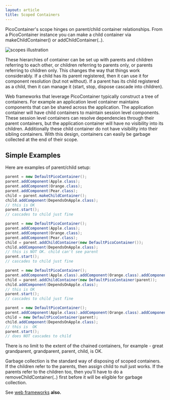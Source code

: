 ```yaml
---
layout: article
title: Scoped Containers
---
```


PicoContainer's scope hinges on parent/child container relationships. From a PicoContainer instance you can make a child container via makeChildContainer() or addChildContainer(..).

![scopes illustration](/images/scopes.png "scopes illustration")

These hierarchies of container can be set up with parents and children referring to each other, or children referring to parents only, or parents referring to children only. This changes the way that things work considerably. If a child has its parent registered, then it can use it for component resolution (but not without). If a parent has its child registered as a child, then it can manage it (start, stop, dispose cascade into children).

Web frameworks that leverage PicoContainer typically construct a tree of containers. For example an application level container maintains components that can be shared across the application. The application container will have child containers to maintain session level components. These session level containers can resolve dependencies through their parent containers, but the application container will have no visibility into its children. Additionally these child container do not have visibility into their sibling containers. With this design, containers can easily be garbage collected at the end of their scope.

## Simple Examples

Here are examples of parent/child setup:

```java
parent = new DefaultPicoContainer();  
parent.addComponent(Apple.class);  
parent.addComponent(Orange.class);  
parent.addComponent(Pear.class);  
child = parent.makeChildContainer();  
child.addComponent(DependsOnApple.class);  
// this is OK  
parent.start();  
// cascades to child just fine  

parent = new DefaultPicoContainer();  
parent.addComponent(Apple.class);  
parent.addComponent(Orange.class);  
parent.addComponent(Pear.class);  
child = parent.addChildContainer(new DefaultPicoContainer());  
child.addComponent(DependsOnApple.class);  
// this is NOT OK. child can't see parent  
parent.start();  
// cascades to child just fine  

parent = new DefaultPicoContainer();  
parent.addComponent(Apple.class).addComponent(Orange.class).addComponent(Pear.class);  
child = parent.addChildContainer(new DefaultPicoContainer(parent));  
child.addComponent(DependsOnApple.class);  
// this is OK  
parent.start();  
// cascades to child just fine  

parent = new DefaultPicoContainer();  
parent.addComponent(Apple.class).addComponent(Orange.class).addComponent(Pear.class);  
child = new DefaultPicoContainer(parent);  
child.addComponent(DependsOnApple.class);  
// this is  OK  
parent.start();  
// does NOT cascades to child
```

There is no limit to the extent of the chained containers, for example - great grandparent, grandparent, parent, child, is OK.

Garbage collection is the standard way of disposing of scoped containers. If the children refer to the parents, then assign child to null just works. If the parents refer to the children too, then you'll have to do a removeChildContainer(..) first before it will be eligible for garbage collection.

See [web frameworks](/web/) **also.**
